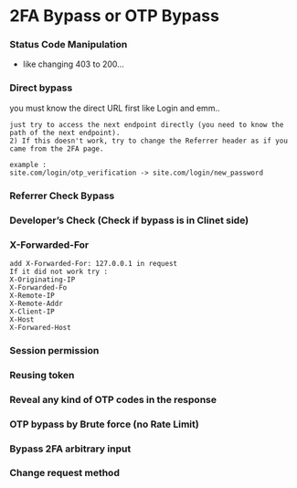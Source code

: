 # 2FA Bypass or OTP Bypass


### **Status Code Manipulation**

- like changing 403 to 200…

### **Direct bypass**

you must know the direct URL first like Login and emm..

```
just try to access the next endpoint directly (you need to know the path of the next endpoint).
2) If this doesn't work, try to change the Referrer header as if you came from the 2FA page.

example :
site.com/login/otp_verification -> site.com/login/new_password
```

### **Referrer Check Bypass**

### **Developer’s Check (Check if bypass is in Clinet side)**

### **X-Forwarded-For**

```
add X-Forwarded-For: 127.0.0.1 in request
If it did not work try :
X-Originating-IP
X-Forwarded-Fo
X-Remote-IP
X-Remote-Addr
X-Client-IP
X-Host
X-Forwared-Host
```

### **Session permission**

### **Reusing token**

### **Reveal any kind of OTP codes in the response**

### **OTP bypass by Brute force (no Rate Limit)**

### **Bypass 2FA arbitrary input**

### **Change request method**